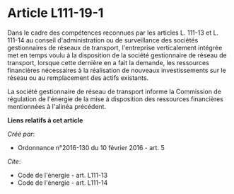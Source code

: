 # Article L111-19-1

Dans le cadre des compétences reconnues par les articles L. 111-13 et L. 111-14 au conseil d'administration ou de
surveillance des sociétés gestionnaires de réseaux de transport, l'entreprise verticalement intégrée met en temps voulu à la
disposition de la société gestionnaire de réseau de transport, lorsque cette dernière en a fait la demande, les ressources
financières nécessaires à la réalisation de nouveaux investissements sur le réseau ou au remplacement des actifs existants. 

La société gestionnaire de réseau de transport informe la Commission de régulation de l'énergie de la mise à disposition des
ressources financières mentionnées à l'alinéa précédent.

**Liens relatifs à cet article**

_Créé par_:

  - Ordonnance n°2016-130 du 10 février 2016 - art. 5

_Cite_:

  - Code de l'énergie - art. L111-13
  - Code de l'énergie - art. L111-14
